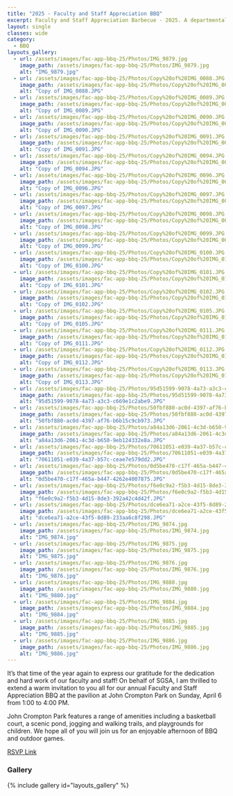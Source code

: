 ```yaml
---
title: "2025 - Faculty and Staff Appreciation BBQ"
excerpt: Faculty and Staff Appreciation Barbecue - 2025. A departmental event, organized by SGSA, to show appreciation for the faculty and the staff.
layout: single
classes: wide
category:
  - BBQ
layouts_gallery:
  - url: /assets/images/fac-app-bbq-25/Photos/IMG_9879.jpg
    image_path: /assets/images/fac-app-bbq-25/Photos/IMG_9879.jpg
    alt: "IMG_9879.jpg"
  - url: /assets/images/fac-app-bbq-25/Photos/Copy%20of%20IMG_0088.JPG
    image_path: /assets/images/fac-app-bbq-25/Photos/Copy%20of%20IMG_0088.JPG
    alt: "Copy of IMG_0088.JPG"
  - url: /assets/images/fac-app-bbq-25/Photos/Copy%20of%20IMG_0089.JPG
    image_path: /assets/images/fac-app-bbq-25/Photos/Copy%20of%20IMG_0089.JPG
    alt: "Copy of IMG_0089.JPG"
  - url: /assets/images/fac-app-bbq-25/Photos/Copy%20of%20IMG_0090.JPG
    image_path: /assets/images/fac-app-bbq-25/Photos/Copy%20of%20IMG_0090.JPG
    alt: "Copy of IMG_0090.JPG"
  - url: /assets/images/fac-app-bbq-25/Photos/Copy%20of%20IMG_0091.JPG
    image_path: /assets/images/fac-app-bbq-25/Photos/Copy%20of%20IMG_0091.JPG
    alt: "Copy of IMG_0091.JPG"
  - url: /assets/images/fac-app-bbq-25/Photos/Copy%20of%20IMG_0094.JPG
    image_path: /assets/images/fac-app-bbq-25/Photos/Copy%20of%20IMG_0094.JPG
    alt: "Copy of IMG_0094.JPG"
  - url: /assets/images/fac-app-bbq-25/Photos/Copy%20of%20IMG_0096.JPG
    image_path: /assets/images/fac-app-bbq-25/Photos/Copy%20of%20IMG_0096.JPG
    alt: "Copy of IMG_0096.JPG"
  - url: /assets/images/fac-app-bbq-25/Photos/Copy%20of%20IMG_0097.JPG
    image_path: /assets/images/fac-app-bbq-25/Photos/Copy%20of%20IMG_0097.JPG
    alt: "Copy of IMG_0097.JPG"
  - url: /assets/images/fac-app-bbq-25/Photos/Copy%20of%20IMG_0098.JPG
    image_path: /assets/images/fac-app-bbq-25/Photos/Copy%20of%20IMG_0098.JPG
    alt: "Copy of IMG_0098.JPG"
  - url: /assets/images/fac-app-bbq-25/Photos/Copy%20of%20IMG_0099.JPG
    image_path: /assets/images/fac-app-bbq-25/Photos/Copy%20of%20IMG_0099.JPG
    alt: "Copy of IMG_0099.JPG"
  - url: /assets/images/fac-app-bbq-25/Photos/Copy%20of%20IMG_0100.JPG
    image_path: /assets/images/fac-app-bbq-25/Photos/Copy%20of%20IMG_0100.JPG
    alt: "Copy of IMG_0100.JPG"
  - url: /assets/images/fac-app-bbq-25/Photos/Copy%20of%20IMG_0101.JPG
    image_path: /assets/images/fac-app-bbq-25/Photos/Copy%20of%20IMG_0101.JPG
    alt: "Copy of IMG_0101.JPG"
  - url: /assets/images/fac-app-bbq-25/Photos/Copy%20of%20IMG_0102.JPG
    image_path: /assets/images/fac-app-bbq-25/Photos/Copy%20of%20IMG_0102.JPG
    alt: "Copy of IMG_0102.JPG"
  - url: /assets/images/fac-app-bbq-25/Photos/Copy%20of%20IMG_0105.JPG
    image_path: /assets/images/fac-app-bbq-25/Photos/Copy%20of%20IMG_0105.JPG
    alt: "Copy of IMG_0105.JPG"
  - url: /assets/images/fac-app-bbq-25/Photos/Copy%20of%20IMG_0111.JPG
    image_path: /assets/images/fac-app-bbq-25/Photos/Copy%20of%20IMG_0111.JPG
    alt: "Copy of IMG_0111.JPG"
  - url: /assets/images/fac-app-bbq-25/Photos/Copy%20of%20IMG_0112.JPG
    image_path: /assets/images/fac-app-bbq-25/Photos/Copy%20of%20IMG_0112.JPG
    alt: "Copy of IMG_0112.JPG"
  - url: /assets/images/fac-app-bbq-25/Photos/Copy%20of%20IMG_0113.JPG
    image_path: /assets/images/fac-app-bbq-25/Photos/Copy%20of%20IMG_0113.JPG
    alt: "Copy of IMG_0113.JPG"
  - url: /assets/images/fac-app-bbq-25/Photos/95d51599-9078-4a73-a3c3-c669e1c2abe9.JPG
    image_path: /assets/images/fac-app-bbq-25/Photos/95d51599-9078-4a73-a3c3-c669e1c2abe9.JPG
    alt: "95d51599-9078-4a73-a3c3-c669e1c2abe9.JPG"
  - url: /assets/images/fac-app-bbq-25/Photos/50fbf880-ac0d-4397-af76-b6b15c9cb973.JPG
    image_path: /assets/images/fac-app-bbq-25/Photos/50fbf880-ac0d-4397-af76-b6b15c9cb973.JPG
    alt: "50fbf880-ac0d-4397-af76-b6b15c9cb973.JPG"
  - url: /assets/images/fac-app-bbq-25/Photos/a84a13d6-2061-4c3d-b650-9eb124332e8a.JPG
    image_path: /assets/images/fac-app-bbq-25/Photos/a84a13d6-2061-4c3d-b650-9eb124332e8a.JPG
    alt: "a84a13d6-2061-4c3d-b650-9eb124332e8a.JPG"
  - url: /assets/images/fac-app-bbq-25/Photos/70611051-e039-4a37-b57c-ceae7e579dd2.JPG
    image_path: /assets/images/fac-app-bbq-25/Photos/70611051-e039-4a37-b57c-ceae7e579dd2.JPG
    alt: "70611051-e039-4a37-b57c-ceae7e579dd2.JPG"
  - url: /assets/images/fac-app-bbq-25/Photos/0d5be470-c17f-465a-b447-4262e4007875.JPG
    image_path: /assets/images/fac-app-bbq-25/Photos/0d5be470-c17f-465a-b447-4262e4007875.JPG
    alt: "0d5be470-c17f-465a-b447-4262e4007875.JPG"
  - url: /assets/images/fac-app-bbq-25/Photos/f6e0c9a2-f5b3-4d15-8de3-392a42c4d42f.JPG
    image_path: /assets/images/fac-app-bbq-25/Photos/f6e0c9a2-f5b3-4d15-8de3-392a42c4d42f.JPG
    alt: "f6e0c9a2-f5b3-4d15-8de3-392a42c4d42f.JPG"
  - url: /assets/images/fac-app-bbq-25/Photos/dce6ea71-a2ce-43f5-8d89-233aa6c8f298.JPG
    image_path: /assets/images/fac-app-bbq-25/Photos/dce6ea71-a2ce-43f5-8d89-233aa6c8f298.JPG
    alt: "dce6ea71-a2ce-43f5-8d89-233aa6c8f298.JPG"
  - url: /assets/images/fac-app-bbq-25/Photos/IMG_9874.jpg
    image_path: /assets/images/fac-app-bbq-25/Photos/IMG_9874.jpg
    alt: "IMG_9874.jpg"
  - url: /assets/images/fac-app-bbq-25/Photos/IMG_9875.jpg
    image_path: /assets/images/fac-app-bbq-25/Photos/IMG_9875.jpg
    alt: "IMG_9875.jpg"
  - url: /assets/images/fac-app-bbq-25/Photos/IMG_9876.jpg
    image_path: /assets/images/fac-app-bbq-25/Photos/IMG_9876.jpg
    alt: "IMG_9876.jpg"
  - url: /assets/images/fac-app-bbq-25/Photos/IMG_9880.jpg
    image_path: /assets/images/fac-app-bbq-25/Photos/IMG_9880.jpg
    alt: "IMG_9880.jpg"
  - url: /assets/images/fac-app-bbq-25/Photos/IMG_9884.jpg
    image_path: /assets/images/fac-app-bbq-25/Photos/IMG_9884.jpg
    alt: "IMG_9884.jpg"
  - url: /assets/images/fac-app-bbq-25/Photos/IMG_9885.jpg
    image_path: /assets/images/fac-app-bbq-25/Photos/IMG_9885.jpg
    alt: "IMG_9885.jpg"
  - url: /assets/images/fac-app-bbq-25/Photos/IMG_9886.jpg
    image_path: /assets/images/fac-app-bbq-25/Photos/IMG_9886.jpg
    alt: "IMG_9886.jpg"
---
```




It’s that time of the year again to express our gratitude for the dedication and hard work of our faculty and staff! On behalf of SGSA, I am thrilled to extend a warm invitation to you all for our annual Faculty and Staff Appreciation BBQ at the pavilion at John Crompton Park on Sunday, April 6 from 1:00 to 4:00 PM.

John Crompton Park features a range of amenities including a basketball court, a scenic pond, jogging and walking trails, and playgrounds for children. We hope all of you will join us for an enjoyable afternoon of BBQ and outdoor games. 

[RSVP Link](<https://urldefense.com/v3/__https://forms.gle/SdebY2EobhNjR7jK7__;!!KwNVnqRv!GVuAe4sDn9ZvA_-87BeH8AWQNA--tdTup64AVzRVAdp356KsXPb1PGXGEsyMZ86ye23MVv9nynixrhVRO_MXYV2EmKqZfwc$>)


### Gallery 

{% include gallery id="layouts_gallery" %}


